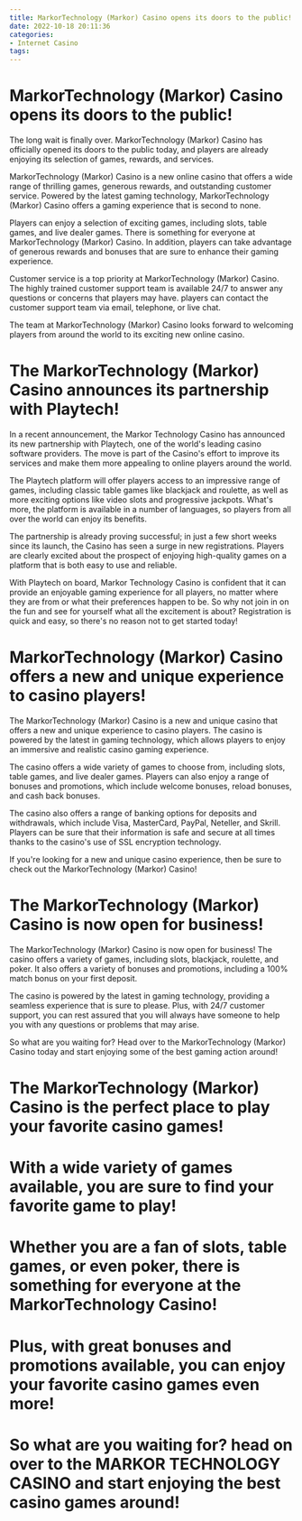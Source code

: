 ```yaml
---
title: MarkorTechnology (Markor) Casino opens its doors to the public!
date: 2022-10-18 20:11:36
categories:
- Internet Casino
tags:
---
```



#  MarkorTechnology (Markor) Casino opens its doors to the public!

The long wait is finally over. MarkorTechnology (Markor) Casino has officially opened its doors to the public today, and players are already enjoying its selection of games, rewards, and services.

MarkorTechnology (Markor) Casino is a new online casino that offers a wide range of thrilling games, generous rewards, and outstanding customer service. Powered by the latest gaming technology, MarkorTechnology (Markor) Casino offers a gaming experience that is second to none.

Players can enjoy a selection of exciting games, including slots, table games, and live dealer games. There is something for everyone at MarkorTechnology (Markor) Casino. In addition, players can take advantage of generous rewards and bonuses that are sure to enhance their gaming experience.

Customer service is a top priority at MarkorTechnology (Markor) Casino. The highly trained customer support team is available 24/7 to answer any questions or concerns that players may have. players can contact the customer support team via email, telephone, or live chat.

The team at MarkorTechnology (Markor) Casino looks forward to welcoming players from around the world to its exciting new online casino.

#  The MarkorTechnology (Markor) Casino announces its partnership with Playtech!

In a recent announcement, the Markor Technology Casino has announced its new partnership with Playtech, one of the world's leading casino software providers. The move is part of the Casino's effort to improve its services and make them more appealing to online players around the world.

The Playtech platform will offer players access to an impressive range of games, including classic table games like blackjack and roulette, as well as more exciting options like video slots and progressive jackpots. What's more, the platform is available in a number of languages, so players from all over the world can enjoy its benefits.

The partnership is already proving successful; in just a few short weeks since its launch, the Casino has seen a surge in new registrations. Players are clearly excited about the prospect of enjoying high-quality games on a platform that is both easy to use and reliable.

With Playtech on board, Markor Technology Casino is confident that it can provide an enjoyable gaming experience for all players, no matter where they are from or what their preferences happen to be. So why not join in on the fun and see for yourself what all the excitement is about? Registration is quick and easy, so there's no reason not to get started today!

#  MarkorTechnology (Markor) Casino offers a new and unique experience to casino players!

The MarkorTechnology (Markor) Casino is a new and unique casino that offers a new and unique experience to casino players. The casino is powered by the latest in gaming technology, which allows players to enjoy an immersive and realistic casino gaming experience.

The casino offers a wide variety of games to choose from, including slots, table games, and live dealer games. Players can also enjoy a range of bonuses and promotions, which include welcome bonuses, reload bonuses, and cash back bonuses.

The casino also offers a range of banking options for deposits and withdrawals, which include Visa, MasterCard, PayPal, Neteller, and Skrill. Players can be sure that their information is safe and secure at all times thanks to the casino's use of SSL encryption technology.

If you're looking for a new and unique casino experience, then be sure to check out the MarkorTechnology (Markor) Casino!

#  The MarkorTechnology (Markor) Casino is now open for business! 

The MarkorTechnology (Markor) Casino is now open for business! The casino offers a variety of games, including slots, blackjack, roulette, and poker. It also offers a variety of bonuses and promotions, including a 100% match bonus on your first deposit.

The casino is powered by the latest in gaming technology, providing a seamless experience that is sure to please. Plus, with 24/7 customer support, you can rest assured that you will always have someone to help you with any questions or problems that may arise.

So what are you waiting for? Head over to the MarkorTechnology (Markor) Casino today and start enjoying some of the best gaming action around!

#  The MarkorTechnology (Markor) Casino is the perfect place to play your favorite casino games!

# With a wide variety of games available, you are sure to find your favorite game to play!

# Whether you are a fan of slots, table games, or even poker, there is something for everyone at the MarkorTechnology Casino!

# Plus, with great bonuses and promotions available, you can enjoy your favorite casino games even more!

# So what are you waiting for? head on over to the MARKOR TECHNOLOGY CASINO and start enjoying the best casino games around!